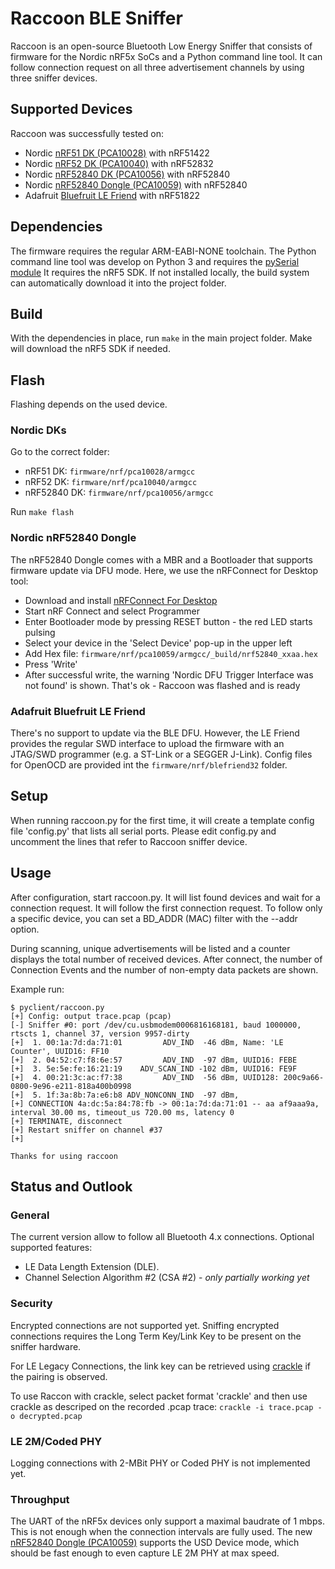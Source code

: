 # Raccoon BLE Sniffer

Raccoon is an open-source Bluetooth Low Energy Sniffer that consists of firmware for the Nordic nRF5x SoCs and a Python command line tool. It can follow connection request on all three advertisement channels by using three sniffer devices.

## Supported Devices

Raccoon was successfully tested on: 
 - Nordic [nRF51 DK (PCA10028)](https://www.nordicsemi.com/Software-and-Tools/Development-Kits/nRF51-DK/GetStarted) with nRF51422
 - Nordic [nRF52 DK (PCA10040)](https://www.nordicsemi.com/Software-and-Tools/Development-Kits/nRF52-DK/Getting-Started) with nRF52832
 - Nordic [nRF52840 DK (PCA10056)](https://www.nordicsemi.com/Software-and-Tools/Development-Kits/nRF52840-DK/GetStarted) with nRF52840
 - Nordic [nRF52840 Dongle (PCA10059)](https://www.nordicsemi.com/Software-and-tools/Development-Kits/nRF52840-Dongle) with nRF52840
 - Adafruit [Bluefruit LE Friend](https://www.adafruit.com/product/2267) with nRF51822

## Dependencies

The firmware requires the regular ARM-EABI-NONE toolchain.
The Python command line tool was develop on Python 3 and requires the [pySerial module](https://pythonhosted.org/pyserial/)
It requires the nRF5 SDK. If not installed locally, the build system can automatically download it into the project folder.

## Build

With the dependencies in place, run `make` in the main project folder. Make will download the nRF5 SDK if needed.

## Flash

Flashing depends on the used device.

### Nordic DKs

Go to the correct folder:
- nRF51 DK: `firmware/nrf/pca10028/armgcc`
- nRF52 DK: `firmware/nrf/pca10040/armgcc`
- nRF52840 DK: `firmware/nrf/pca10056/armgcc`

Run `make flash`

### Nordic nRF52840 Dongle

The nRF52840 Dongle comes with a MBR and a Bootloader that supports firmware update via DFU mode. Here, we use the nRFConnect for Desktop tool:

- Download and install [nRFConnect For Desktop](https://www.nordicsemi.com/Software-and-tools/Development-Tools/nRF-Connect-for-desktop)
- Start nRF Connect and select Programmer
- Enter Bootloader mode by pressing RESET button - the red LED starts pulsing
- Select your device in the 'Select Device' pop-up in the upper left
- Add Hex file: `firmware/nrf/pca10059/armgcc/_build/nrf52840_xxaa.hex`
- Press 'Write'
- After successful write, the warning 'Nordic DFU Trigger Interface was not found' is shown. That's ok - Raccoon was flashed and is ready

### Adafruit Bluefruit LE Friend

There's no support to update via the BLE DFU. However, the LE Friend provides the regular SWD interface to upload the firmware with an JTAG/SWD programmer (e.g. a ST-Link or a SEGGER J-Link). Config files for OpenOCD are provided int the `firmware/nrf/blefriend32` folder.

## Setup

When running raccoon.py for the first time, it will create a template config file 'config.py' that lists all serial ports.
Please edit config.py and uncomment the lines that refer to Raccoon sniffer device.

## Usage

After configuration, start raccoon.py. It will list found devices and wait for a connection request. It will follow the first connection request. To follow only a specific device, you can set a BD_ADDR (MAC) filter with the --addr option.

During scanning, unique advertisements will be listed and a counter displays the total number of received devices.
After connect, the number of Connection Events and the number of non-empty data packets are shown.

Example run:

    $ pyclient/raccoon.py
    [+] Config: output trace.pcap (pcap)
    [-] Sniffer #0: port /dev/cu.usbmodem0006816168181, baud 1000000, rtscts 1, channel 37, version 9957-dirty
    [+]  1. 00:1a:7d:da:71:01         ADV_IND  -46 dBm, Name: 'LE Counter', UUID16: FF10
    [+]  2. 04:52:c7:f8:6e:57         ADV_IND  -97 dBm, UUID16: FEBE
    [+]  3. 5e:5e:fe:16:21:19    ADV_SCAN_IND -102 dBm, UUID16: FE9F
    [+]  4. 00:21:3c:ac:f7:38         ADV_IND  -56 dBm, UUID128: 200c9a66-0800-9e96-e211-818a400b0998
    [+]  5. 1f:3a:8b:7a:e6:b8 ADV_NONCONN_IND  -97 dBm,
    [+] CONNECTION 4a:dc:5a:84:78:fb -> 00:1a:7d:da:71:01 -- aa af9aaa9a, interval 30.00 ms, timeout_us 720.00 ms, latency 0
    [+] TERMINATE, disconnect
    [+] Restart sniffer on channel #37
    [+]

    Thanks for using raccoon


## Status and Outlook

### General

The current version allow to follow all Bluetooth 4.x connections. Optional supported features:
  - LE Data Length Extension (DLE).
  - Channel Selection Algorithm #2 (CSA #2) - *only partially working yet*
  
### Security

Encrypted connections are not supported yet. Sniffing encrypted connections requires the Long Term Key/Link Key to be present on the sniffer hardware. 

For LE Legacy Connections, the link key can be retrieved using [crackle](https://github.com/mikeryan/crackle) if the pairing is observed.

To use Raccon with crackle, select packet format 'crackle' and then use crackle as descriped on the recorded .pcap trace:  `crackle -i trace.pcap -o decrypted.pcap`

### LE 2M/Coded PHY

Logging connections with 2-MBit PHY or Coded PHY is not implemented yet.

### Throughput

The UART of the nRF5x devices only support a maximal baudrate of 1 mbps. This is not enough when the connection intervals are fully used. The new [nRF52840 Dongle (PCA10059)](https://www.nordicsemi.com/Software-and-Tools/Development-Kits/nRF52840-Dongle/GetStarted) supports the USD Device mode, which should be fast enough to even capture LE 2M PHY at max speed.







